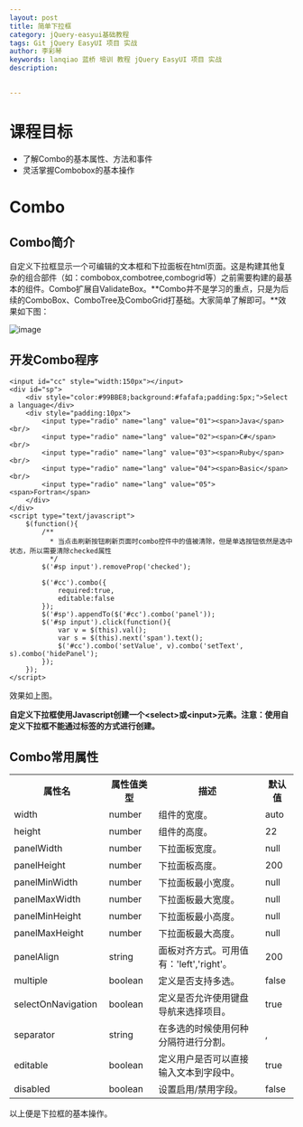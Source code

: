 ```yaml
---
layout: post  
title: 简单下拉框    
category: jQuery-easyui基础教程  
tags: Git jQuery EasyUI 项目 实战  
author: 李彩琴  
keywords: lanqiao 蓝桥 培训 教程 jQuery EasyUI 项目 实战  
description:
  

---
```

# 课程目标

- 了解Combo的基本属性、方法和事件
- 灵活掌握Combobox的基本操作


# Combo

## Combo简介

  
自定义下拉框显示一个可编辑的文本框和下拉面板在html页面。这是构建其他复杂的组合部件（如：combobox,combotree,combogrid等）之前需要构建的最基本的组件。Combo扩展自ValidateBox。**Combo并不是学习的重点，只是为后续的ComboBox、ComboTree及ComboGrid打基础。大家简单了解即可。**效果如下图：

![image](http://i.imgur.com/tDpioWp.png)


## 开发Combo程序

```
<input id="cc" style="width:150px"></input>
<div id="sp">
	<div style="color:#99BBE8;background:#fafafa;padding:5px;">Select a language</div>
	<div style="padding:10px">
		<input type="radio" name="lang" value="01"><span>Java</span><br/>
		<input type="radio" name="lang" value="02"><span>C#</span><br/>
		<input type="radio" name="lang" value="03"><span>Ruby</span><br/>
		<input type="radio" name="lang" value="04"><span>Basic</span><br/>
		<input type="radio" name="lang" value="05"><span>Fortran</span>
	</div>
</div>
<script type="text/javascript">
	$(function(){
		/**
		  * 当点击刷新按钮刷新页面时combo控件中的值被清除，但是单选按钮依然是选中状态，所以需要清除checked属性
		  */
		$('#sp input').removeProp('checked');

		$('#cc').combo({
			required:true,
			editable:false
		});
		$('#sp').appendTo($('#cc').combo('panel'));
		$('#sp input').click(function(){
			var v = $(this).val();
			var s = $(this).next('span').text();
			$('#cc').combo('setValue', v).combo('setText', s).combo('hidePanel');
		});
	});
</script>
```
 
效果如上图。

**自定义下拉框使用Javascript创建一个\<select\>或\<input\>元素。注意：使用自定义下拉框不能通过标签的方式进行创建。** 


## Combo常用属性  

<table class="table table-bordered table-striped table-condensed">
   <tr>
      <th width="200px">属性名</th>
      <th width="180px">属性值类型</th>
      <th width="600px">描述</th>
      <th width="100px">默认值</th>
   </tr>
    <tr>
      <td>width</td>
	  <td>number</td>
	  <td>组件的宽度。</td>
	  <td>auto</td>
   </tr>
   <tr>
      <td>height</td>
	  <td>number</td>
	  <td>组件的高度。</td>
	  <td>22</td>
   </tr>
   <tr>
      <td>panelWidth</td>
	  <td>number</td>
	  <td>下拉面板宽度。</td>
	  <td>null</td>
   </tr>
   <tr>
      <td>panelHeight</td>
	  <td>number</td>
	  <td>下拉面板高度。</td>
	  <td>200</td>
   </tr>
   <tr>
      <td>panelMinWidth</td>
	  <td>number</td>
	  <td>下拉面板最小宽度。</td>
	  <td>null</td>
   </tr>
   <tr>
      <td>panelMaxWidth</td>
	  <td>number</td>
	  <td>下拉面板最大宽度。</td>
	  <td>null</td>
   </tr>
   <tr>
      <td>panelMinHeight</td>
	  <td>number</td>
	  <td>下拉面板最小高度。</td>
	  <td>null</td>
   </tr>
   <tr>
      <td>panelMaxHeight</td>
	  <td>number</td>
	  <td>下拉面板最大高度。</td>
	  <td>null</td>
   </tr>
   <tr>
      <td>panelAlign</td>
	  <td>string</td>
	  <td>面板对齐方式。可用值有：'left','right'。</td>
	  <td>200</td>
   <tr>
      <td>multiple</td>
	  <td>boolean</td>
	  <td>定义是否支持多选。</td>
	  <td>false</td>
   </tr>
   <tr>
      <td>selectOnNavigation</td>
	  <td>boolean</td>
	  <td>定义是否允许使用键盘导航来选择项目。</td>
	  <td>true</td>
   </tr>
   <tr>
      <td>separator</td>
	  <td>string</td>
	  <td>在多选的时候使用何种分隔符进行分割。</td>
	  <td>,</td>
   </tr>
   <tr>
      <td>editable</td>
	  <td>boolean</td>
	  <td>定义用户是否可以直接输入文本到字段中。</td>
	  <td>true</td>
   </tr>
   <tr>
      <td>disabled</td>
	  <td>boolean</td>
	  <td>设置启用/禁用字段。</td>
	  <td>false</td>
   </tr>
</table>  

以上便是下拉框的基本操作。






